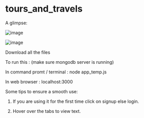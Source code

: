 # tours_and_travels

A glimpse:


![image](https://user-images.githubusercontent.com/63951538/211197470-16b99b46-cb23-42c4-ae61-52f95a740111.png)


![image](https://user-images.githubusercontent.com/63951538/211197630-953963b0-8455-4903-8510-b4b3407ae662.png)


Download all the files


To run this : (make sure mongodb server is running)

In command promt / terminal : node app_temp.js 

In web browser : localhost:3000


Some tips to ensure a smooth use:

1.  If you are using it for the first time click on signup else login.


2.  Hover over the tabs to view text.


